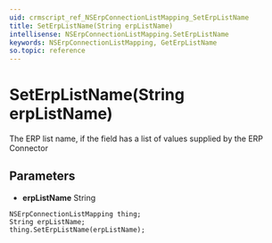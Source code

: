 ```yaml
---
uid: crmscript_ref_NSErpConnectionListMapping_SetErpListName
title: SetErpListName(String erpListName)
intellisense: NSErpConnectionListMapping.SetErpListName
keywords: NSErpConnectionListMapping, GetErpListName
so.topic: reference
---
```


# SetErpListName(String erpListName)

The ERP list name, if the field has a list of values supplied by the ERP Connector

## Parameters

* **erpListName** String

```crmscript
NSErpConnectionListMapping thing;
String erpListName;
thing.SetErpListName(erpListName);
```

